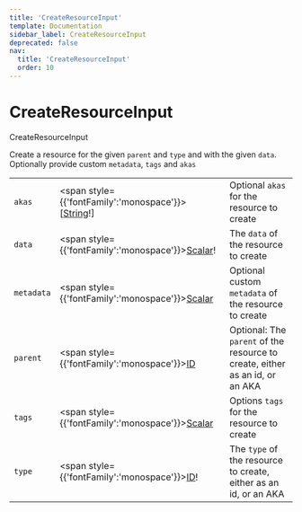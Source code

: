 ```yaml
---
title: 'CreateResourceInput'
template: Documentation
sidebar_label: CreateResourceInput
deprecated: false
nav:
  title: 'CreateResourceInput'
  order: 10
---
```


# CreateResourceInput

<div style={{'fontFamily':'monospace'}}><span style={{'fontSize':'1.5rem','fontWeight':500}}>CreateResourceInput</span></div>



Create a resource for the given `parent` and `type` and with the given `data`. Optionally provide custom `metadata`, `tags` and `akas`

| | | |
| -- | -- | -- |
| `akas` | <span style={{'fontFamily':'monospace'}}>[<a href="/guardrails/docs/reference/graphql/scalar/String">String</a>!]</span> | Optional `akas` for the resource to create |
| `data` | <span style={{'fontFamily':'monospace'}}><a href="/guardrails/docs/reference/graphql/scalar/Scalar">Scalar</a>!</span> | The `data` of the resource to create |
| `metadata` | <span style={{'fontFamily':'monospace'}}><a href="/guardrails/docs/reference/graphql/scalar/Scalar">Scalar</a></span> | Optional custom `metadata` of the resource to create |
| `parent` | <span style={{'fontFamily':'monospace'}}><a href="/guardrails/docs/reference/graphql/scalar/ID">ID</a></span> | Optional: The `parent` of the resource to create, either as an id, or an AKA |
| `tags` | <span style={{'fontFamily':'monospace'}}><a href="/guardrails/docs/reference/graphql/scalar/Scalar">Scalar</a></span> | Options `tags` for the resource to create |
| `type` | <span style={{'fontFamily':'monospace'}}><a href="/guardrails/docs/reference/graphql/scalar/ID">ID</a>!</span> | The `type` of the resource to create, either as an id, or an AKA |